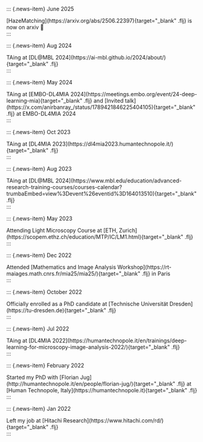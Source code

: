 ::: {.news-item}
<span class="news-date">June 2025</span>
<div class="news-content">[HazeMatching](https://arxiv.org/abs/2506.22397){target="_blank" .flj} is now on arxiv 🎉</div>
:::

::: {.news-item}
<span class="news-date">Aug 2024</span>
<div class="news-content">TAing at [DL@MBL 2024](https://ai-mbl.github.io/2024/about/){target="_blank" .flj}</div>
:::

::: {.news-item}
<span class="news-date">May 2024</span>
<div class="news-content">TAing at [EMBO-DL4MIA 2024](https://meetings.embo.org/event/24-deep-learning-mia){target="_blank" .flj} and [Invited talk](https://x.com/anirbanray_/status/1789421846225404105){target="_blank" .flj} at EMBO-DL4MIA 2024</div>
:::

::: {.news-item}
<span class="news-date">Oct 2023</span>
<div class="news-content">TAing at [DL4MIA 2023](https://dl4mia2023.humantechnopole.it/){target="_blank" .flj}</div>
:::

::: {.news-item}
<span class="news-date">Aug 2023</span>
<div class="news-content">TAing at [DL@MBL 2024](https://www.mbl.edu/education/advanced-research-training-courses/courses-calendar?trumbaEmbed=view%3Devent%26eventid%3D164013510){target="_blank" .flj}</div>
:::

::: {.news-item}
<span class="news-date">May 2023</span>
<div class="news-content">Attending Light Microscopy Course at [ETH, Zurich](https://scopem.ethz.ch/education/MTP/IC/LM1.html){target="_blank" .flj}</div>
:::

::: {.news-item}
<span class="news-date">Dec 2022</span>
<div class="news-content">Attended [Mathematics and Image Analysis Workshop](https://rt-maiages.math.cnrs.fr/mia25/mia25/){target="_blank" .flj} in Paris</div>
:::

::: {.news-item}
<span class="news-date">October 2022</span>
<div class="news-content">Officially enrolled as a PhD candidate at [Technische Universität Dresden](https://tu-dresden.de){target="_blank" .flj}</div>
:::

::: {.news-item}
<span class="news-date">Jul 2022</span>
<div class="news-content">TAing at [DL4MIA 2022](https://humantechnopole.it/en/trainings/deep-learning-for-microscopy-image-analysis-2022/){target="_blank" .flj}</div>
:::

::: {.news-item}
<span class="news-date">February 2022</span>
<div class="news-content">Started my PhD with [Florian Jug](http://humantechnopole.it/en/people/florian-jug/){target="_blank" .flj} at [Human Technopole, Italy](https://humantechnopole.it){target="_blank" .flj}</div>
:::

::: {.news-item}
<span class="news-date">Jan 2022</span>
<div class="news-content">Left my job at [Hitachi Research](https://www.hitachi.com/rd/){target="_blank" .flj}</div>
:::